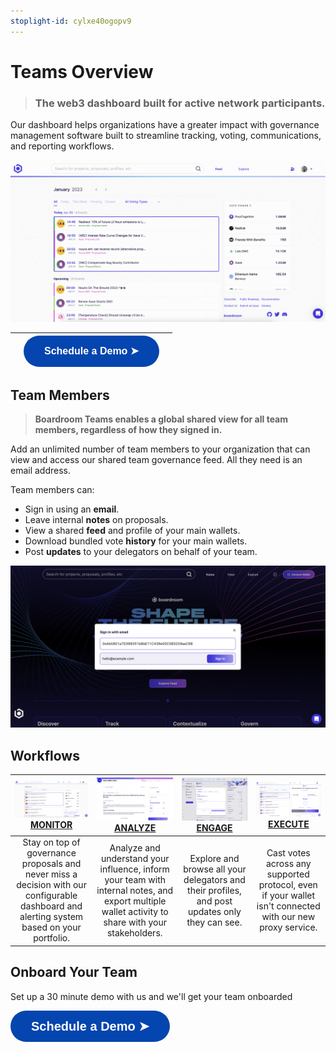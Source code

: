```yaml
---
stoplight-id: cylxe40ogopv9
---
```


# Teams Overview
<!-- theme: info -->
> ### The web3 dashboard built for active network participants.

Our dashboard helps organizations have a greater impact with governance management software built to streamline tracking, voting, communications, and reporting workflows.

![image.png](../../assets/images/zNPp6q5vDx.gif)

| |<a href="https://calendly.com/kevinnielsen/boardroom-teams-overview"><button style="all:unset;font-family:Helvetica,Arial,sans-serif;display:inline-block;max-width:100%;white-space:nowrap;overflow:hidden;text-overflow:ellipsis;background-color:#0445AF;color:#FFFFFF;font-size:16px;border-radius:25px;padding:0 33px;font-weight:bold;height:50px;cursor:pointer;line-height:50px;text-align:center;margin:0;text-decoration:none;">Schedule a Demo ➤</button><a/> | |
|   :----:   |    :----:   |    :----:   |  


## Team Members
> **Boardroom Teams enables a global shared view for all team members, regardless of how they signed in.**

Add an unlimited number of team members to your organization that can view and access our shared team governance feed. All they need is an email address.

Team members can:

- Sign in using an **email**.
- Leave internal **notes** on proposals.
- View a shared **feed** and profile of your main wallets.
- Download bundled vote **history** for your main wallets.
- Post **updates** to your delegators on behalf of your team. 

![image.png](../../assets/images/image-84.png)


## Workflows
|![image.png](../../assets/images/image-86.png)[**MONITOR**](2-Voting.md)|![image.png](../../assets/images/image-88.png)[**ANALYZE**](4-Profile.md)|![image.png](../../assets/images/image-90.png) [**ENGAGE**](3-Delegation.md)|![image.png](../../assets/images/image-92.png)[**EXECUTE**](2-Voting.md)|
|   :----:         |    :----:   |   :----:   |   :----:    |
| Stay on top of governance proposals and never miss a decision with our configurable dashboard and alerting system based on your portfolio. | Analyze and understand your influence, inform your team with internal notes, and export multiple wallet activity to share with your stakeholders. | Explore and browse all your delegators and their profiles, and post updates only they can see.  | Cast votes across any supported protocol, even if your wallet isn't connected with our new proxy service. |

## Onboard Your Team
Set up a 30 minute demo with us and we'll get your team onboarded 

<a href="https://docs.boardroom.io/docs/documentation/d38s5vzb9qion-partner-with-boardroom"><button style="all:unset;font-family:Helvetica,Arial,sans-serif;display:inline-block;max-width:100%;white-space:nowrap;overflow:hidden;text-overflow:ellipsis;background-color:#0445AF;color:#FFFFFF;font-size:20px;border-radius:25px;padding:0 33px;font-weight:bold;height:50px;cursor:pointer;line-height:50px;text-align:center;margin:0;text-decoration:none;">Schedule a Demo ➤</button><a/>